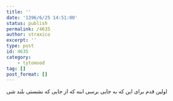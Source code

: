 ```yaml
---
title: ''
date: '1396/6/25 14:51:00'
status: publish
permalink: /4635
author: straxico
excerpt: ''
type: post
id: 4635
category:
    - tytomood
tag: []
post_format: []
---
```

اولین قدم برای این که به جایی برسی ابنه که از جایی که نشستی بلند شی